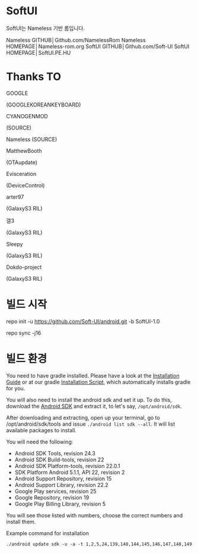 SoftUI
=========================
SoftUI는 Nameless 기반 롬입니다.

Nameless GITHUB│Github.com/NamelessRom
Nameless HOMEPAGE│Nameless-rom.org
SoftUI GITHUB│Github.com/Soft-UI
SoftUI HOMEPAGE│SoftUI.PE.HU

Thanks TO
=========================
GOOGLE

(GOOGLEKOREANKEYBOARD)

CYANOGENMOD

(SOURCE)

Nameless
(SOURCE)

MatthewBooth

(OTAupdate)

Evisceration

(DeviceControl)

arter97

(GalaxyS3 RIL)

갤3

(GalaxyS3 RIL)

Sleepy

(GalaxyS3 RIL)

Dokdo-project

(GalaxyS3 RIL)

빌드 시작
=========================

repo init -u https://github.com/Soft-UI/android.git -b SoftUI-1.0

repo sync -j16

빌드 환경
=========================

You need to have gradle installed. Please have a look at the [Installation Guide](https://docs.gradle.org/current/userguide/installation.html) or at our gradle [Installation Script](https://github.com/NamelessRom/android_vendor_nameless/blob/n-2.1/tools/installation/install-gradle.sh), which automatically installs gradle for you.


You will also need to install the android sdk and set it up. To do this, download the [Android SDK]() and extract it, to let's say, ```/opt/android/sdk```.

After downloading and extracting, open up your terminal, go to /opt/android/sdk/tools and issue ```./android list sdk --all```. It will list available packages to install.

You will need the following:

  * Android SDK Tools, revision 24.3
  * Android SDK Build-tools, revision 22
  * Android SDK Platform-tools, revision 22.0.1
  * SDK Platform Android 5.1.1, API 22, revision 2
  * Android Support Repository, revision 15
  * Android Support Library, revision 22.2
  * Google Play services, revision 25
  * Google Repository, revision 19
  * Google Play Billing Library, revision 5

You will see those listed with numbers, choose the correct numbers and install them.

Example command for installation

```
./android update sdk -u -a -t 1,2,5,24,139,140,144,145,146,147,148,149
```
